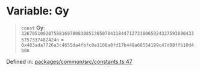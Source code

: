 # Variable: Gy

> `const` **Gy**: `32670510020758816978083085130507043184471273380659243275938904335757337482424n` = `0x483ada7726a3c4655da4fbfc0e1108a8fd17b448a68554199c47d08ffb10d4b8n`

Defined in: [packages/common/src/constants.ts:47](https://github.com/dcdpr/did-btcr2-js/blob/4a717493e735221d072999f212891939f4de3f23/packages/common/src/constants.ts#L47)
